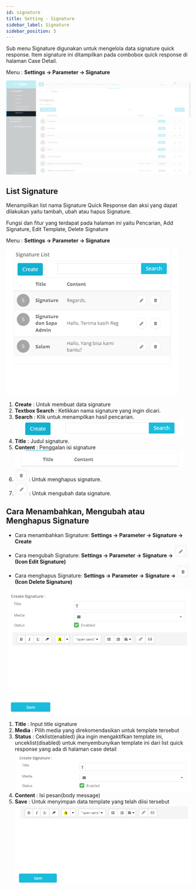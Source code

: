 ```yaml
---
id: signature
title: Setting - Signature
sidebar_label: Signature
sidebar_position: 5
---
```


Sub menu Signature digunakan untuk mengelola data signature quick response. Item signature ini ditampilkan pada combobox quick response di halaman Case Detail.

Menu : **Settings -> Parameter -> Signature**

![alt text](./img/signature/PS.png)

## List Signature

Menampilkan list nama Signature Quick Response dan aksi yang dapat dilakukan yaitu tambah, ubah atau hapus Signature.

Fungsi dan fitur yang terdapat pada halaman ini yaitu Pencarian, Add Signature, Edit Template, Delete Signature

Menu : **Settings -> Parameter -> Signature**

![alt text](./img/signature/PS1.png)

1. **Create** : Untuk membuat data signature
2. **Textbox Search** :
   Ketikkan nama signature yang ingin dicari.
3. **Search** :
   Klik untuk menampilkan hasil pencarian.
   ![alt text](./img/signature/PS2.png)
4. **Title** : Judul signature.
5. **Content** : Penggalan isi signature<br/>
   ![alt text](./img/signature/PS3.png)
6. ![alt text](./img/Delete.png) : Untuk menghapus signature.
7. ![alt text](./img/Edit.png) : Untuk mengubah data signature.

## Cara Menambahkan, Mengubah atau Menghapus Signature

- Cara menambahkan Signature: **Settings -> Parameter -> Signature -> Create**
- Cara mengubah Signature: **Settings -> Parameter -> Signature -> ![alt text](./img/Edit.png)(Icon Edit Signature)**
- Cara menghapus Signature: **Settings -> Parameter -> Signature -> ![alt text](./img/Delete.png)(Icon Delete Signature)**

![alt text](./img/signature/PS4.png)

1. **Title** : Input title signature
2. **Media** : Pilih media yang direkomendasikan untuk template tersebut
3. **Status** : Ceklist(enabled) jika ingin mengaktifkan template ini, unceklist(disabled) untuk menyembunyikan template ini dari list quick response yang ada di halaman case detail
   ![alt text](./img/signature/PS5.png)
4. **Content** : Isi pesan(body message)
5. **Save** : Untuk menyimpan data template yang telah diisi tersebut
   ![alt text](./img/signature/PS6.png)
